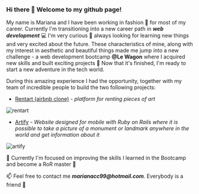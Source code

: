 


### Hi there 👋 Welcome to my github page!

My name is Mariana and I have been working in fashion 👗 for most of my career. Currently I'm transitioning into a new career path in **_web development_** 💻 
I'm very curious 👀 always looking for learning new things and very excited about the future. 
These characteristics of mine, along with my interest in aesthetic and beautiful things made me jump into a new challenge - a web development bootcamp **@Le Wagon**
where I acquired new skills and built exciting projects 🚀 
Now that it's finished, I'm ready to start a new adventure in the tech world.

During this amazing experience I had the opportunity, together with my team of incredible people to build the two following projects:

  - [Rentart (airbnb clone)](https://github.com/wJoenn/rentart) - _platform for renting pieces of art_
  
  ![rentart](https://user-images.githubusercontent.com/114437310/230499620-ebe12dc6-01ed-444e-92f1-2ffb006a6d1c.png)


  - [Artify](https://github.com/wJoenn/artify) - _Website designed for mobile with Ruby on Rails where it is possible to take a picture of a monument or landmark anywhere in the world and get information about it_
  
  ![artify](https://user-images.githubusercontent.com/114437310/230501502-2d4d89e0-e1ac-4160-afb8-5273132c25a1.png)

🔭 Currently I'm focused on improving the skills I learned in the Bootcamp and become a RoR master 💪

📫 Feel free to contact me **_marianacc99@hotmail.com_**. Everybody is a friend 🍻 



<!--
**MarianaCarlota/MarianaCarlota** is a ✨ _special_ ✨ repository because its `README.md` (this file) appears on your GitHub profile.

Here are some ideas to get you started:

- 🔭 I’m currently working on ...
- 🌱 I’m currently learning ...
- 👯 I’m looking to collaborate on ...
- 🤔 I’m looking for help with ...
- 💬 Ask me about ...
- 📫 How to reach me: ...
- 😄 Pronouns: ...
- ⚡ Fun fact: ...
-->
